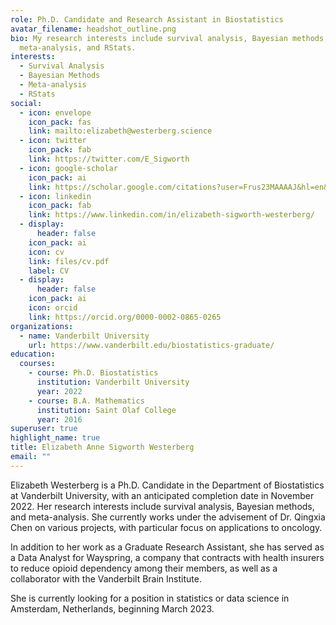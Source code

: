 ```yaml
---
role: Ph.D. Candidate and Research Assistant in Biostatistics
avatar_filename: headshot_outline.png
bio: My research interests include survival analysis, Bayesian methods,
  meta-analysis, and RStats.
interests:
  - Survival Analysis
  - Bayesian Methods
  - Meta-analysis
  - RStats
social:
  - icon: envelope
    icon_pack: fas
    link: mailto:elizabeth@westerberg.science
  - icon: twitter
    icon_pack: fab
    link: https://twitter.com/E_Sigworth
  - icon: google-scholar
    icon_pack: ai
    link: https://scholar.google.com/citations?user=Frus23MAAAAJ&hl=en&oi=ao
  - icon: linkedin
    icon_pack: fab
    link: https://www.linkedin.com/in/elizabeth-sigworth-westerberg/
  - display:
      header: false
    icon_pack: ai
    icon: cv
    link: files/cv.pdf
    label: CV
  - display:
      header: false
    icon_pack: ai
    icon: orcid
    link: https://orcid.org/0000-0002-0865-0265
organizations:
  - name: Vanderbilt University
    url: https://www.vanderbilt.edu/biostatistics-graduate/
education:
  courses:
    - course: Ph.D. Biostatistics
      institution: Vanderbilt University
      year: 2022
    - course: B.A. Mathematics
      institution: Saint Olaf College
      year: 2016
superuser: true
highlight_name: true
title: Elizabeth Anne Sigworth Westerberg
email: ""
---
```

Elizabeth Westerberg is a Ph.D. Candidate in the Department of Biostatistics at Vanderbilt University, with an anticipated completion date in November 2022. Her research interests include survival analysis, Bayesian methods, and meta-analysis. She currently works under the advisement of Dr. Qingxia Chen on various projects, with particular focus on applications to oncology. 

In addition to her work as a Graduate Research Assistant, she has served as a Data Analyst for Wayspring, a company that contracts with health insurers to reduce opioid dependency among their members, as well as a collaborator with the Vanderbilt Brain Institute.

She is currently looking for a position in statistics or data science in Amsterdam, Netherlands, beginning March 2023.